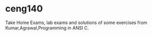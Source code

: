 # ceng140
Take Home Exams, lab exams and solutions of some exercises from Kumar,Agrawal,Programming in ANSI C.
